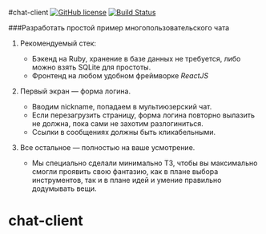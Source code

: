 #chat-client
[![GitHub license](https://img.shields.io/badge/license-ISC-blue.svg)](https://raw.githubusercontent.com/anyley/chat-client/master/LICENSE) [![Build Status](https://travis-ci.org/anyley/chat-client.svg?branch=master)](https://travis-ci.org/anyley/chat-client)

###Разработать простой пример многопользовательского чата

1. Рекомендуемый стек:
    - Бэкенд на Ruby, хранение в базе данных не требуется,
либо можно взять SQLite для простоты.
    - Фронтенд на любом удобном фреймворке *ReactJS*

2. Первый экран — форма логина.
    - Вводим nickname, попадаем в мультиюзерский чат.
    - Если перезагрузить страницу, форма логина повторно вылазить не должна, пока сами не захотим разлогиниться.
    - Ссылки в сообщениях должны быть кликабельными.

3. Все остальное — полностью на ваше усмотрение.
    - Мы специально сделали минимально ТЗ,
чтобы вы максимально смогли проявить свою фантазию,
как в плане выбора инструментов, так и в плане идей
и умение правильно додумывать вещи.
# chat-client
